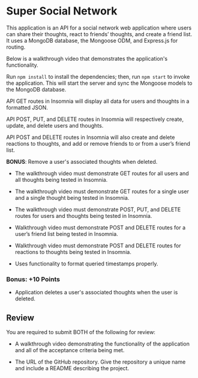 # Super Social Network

This application is an API for a social network web application where users can share their thoughts, react to friends’ thoughts, and create a friend list. It uses a MongoDB database, the Mongoose ODM, and Express.js for routing.

Below is a walkthrough video that demonstrates the application's functionality.



Run `npm install` to install the dependencies; then, run `npm start` to invoke the application. This will start the server and sync the Mongoose models to the MongoDB database.

API GET routes in Insomnia will display all data for users and thoughts in a formatted JSON.

API POST, PUT, and DELETE routes in Insomnia will respectively create, update, and delete users and thoughts.

API POST and DELETE routes in Insomnia will also create and delete reactions to thoughts, and add or remove friends to or from a user’s friend list.


**BONUS**: Remove a user's associated thoughts when deleted.


  * The walkthrough video must demonstrate GET routes for all users and all thoughts being tested in Insomnia.

  * The walkthrough video must demonstrate GET routes for a single user and a single thought being tested in Insomnia.

  * The walkthrough video must demonstrate POST, PUT, and DELETE routes for users and thoughts being tested in Insomnia.

  * Walkthrough video must demonstrate POST and DELETE routes for a user’s friend list being tested in Insomnia.

  * Walkthrough video must demonstrate POST and DELETE routes for reactions to thoughts being tested in Insomnia.



* Uses functionality to format queried timestamps properly.

### Bonus: +10 Points

* Application deletes a user's associated thoughts when the user is deleted.



## Review

You are required to submit BOTH of the following for review:

* A walkthrough video demonstrating the functionality of the application and all of the acceptance criteria being met.

* The URL of the GitHub repository. Give the repository a unique name and include a README describing the project.

